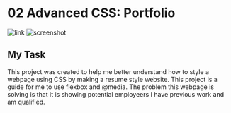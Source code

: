 # 02 Advanced CSS: Portfolio

![link](https://clayandemar.github.io/portfolio/)
![screenshot](./images/screenshot.jpeg)

## My Task

This project was created to help me better understand how to style a webpage using CSS by making a resume style website.
This project is a guide for me to use flexbox and @media.
The problem this webpage is solving is that it is showing potential employeers I have previous work and am qualified.

